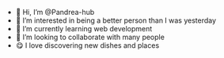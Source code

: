 - 👋 Hi, I’m @Pandrea-hub
- 👀 I’m interested in being a better person than I was yesterday
- 🌱 I’m currently learning web development
- 💞️ I’m looking to collaborate with many people
- 😋 I love discovering new dishes and places 

<!---
Pandrea-hub/Pandrea-hub is a ✨ special ✨ repository because its `README.md` (this file) appears on your GitHub profile.
You can click the Preview link to take a look at your changes.
--->
